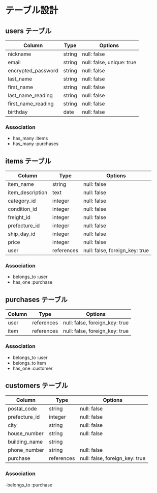 # テーブル設計

## users テーブル

|Column            |Type  |Options                  |
|------------------|------|-------------------------|
|nickname          |string|null: false              |
|email             |string|null: false, unique: true|
|encrypted_password|string|null: false              |
|last_name         |string|null: false              |
|first_name        |string|null: false              |
|last_name_reading |string|null: false              |
|first_name_reading|string|null: false              |
|birthday          |date  |null: false              |

### Association

- has_many :items
- has_many :purchases

## items テーブル

|Column          |Type       |Options                       |
|----------------|-----------|------------------------------|
|item_name       |string     |null: false                   |
|item_description|text       |null: false                   |
|category_id     |integer    |null: false                   |
|condition_id    |integer    |null: false                   |
|freight_id      |integer    |null: false                   |
|prefecture_id   |integer    |null: false                   |
|ship_day_id     |integer    |null: false                   |
|price           |integer    |null: false                   |
|user            |references |null: false, foreign_key: true|

### Association

- belongs_to :user
- has_one :purchase

## purchases テーブル

|Column|Type      |Options                       |
|------|----------|------------------------------|
|user  |references|null: false, foreign_key: true|
|item  |references|null: false, foreign_key: true|

### Association

- belongs_to :user
- belongs_to item
- has_one :customer

## customers テーブル

|Column       |Type      |Options                       |
|-------------|----------|------------------------------|
|postal_code  |string    |null: false                   |
|prefecture_id|integer   |null: false                   |
|city         |string    |null: false                   |
|house_number |string    |null: false                   |
|building_name|string    |                              |
|phone_number |string    |null: false                   |
|purchase     |references|null: false, foreign_key: true|

### Association

-belongs_to :purchase